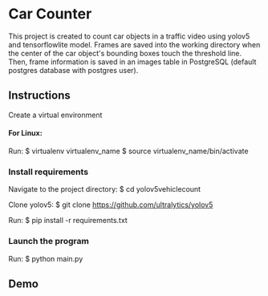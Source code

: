 # Car Counter

This project is created to count car objects in a traffic video using yolov5 and tensorflowlite model. Frames are saved into the working directory when the center of the car object's bounding boxes touch the threshold line. Then, frame information is saved in an images table in PostgreSQL (default postgres database with postgres user).

## Instructions

Create a virtual environment
#### For Linux:

Run: 
	$ virtualenv virtualenv_name
	$ source virtualenv_name/bin/activate


### Install requirements

Navigate to the project directory: $ cd yolov5vehiclecount

Clone yolov5: $ git clone https://github.com/ultralytics/yolov5 

Run: $ pip install -r requirements.txt

### Launch the program

Run: $ python main.py

## Demo



